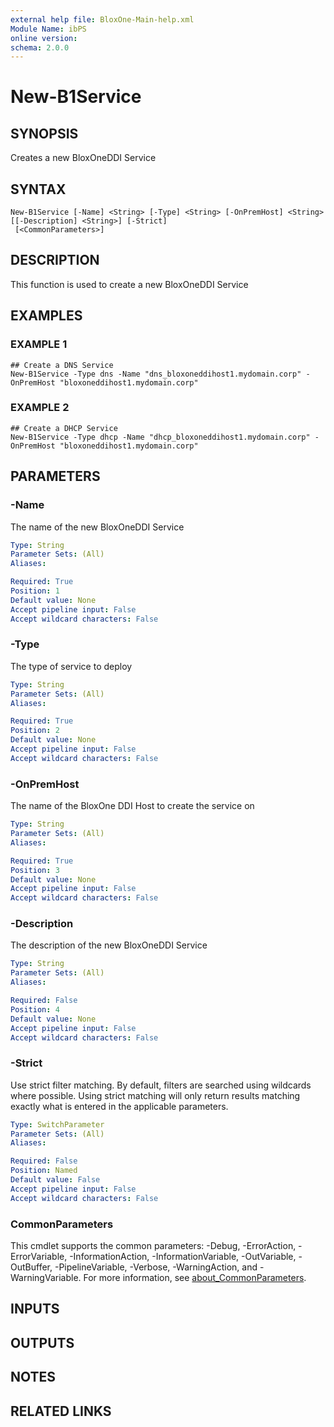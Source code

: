 ```yaml
---
external help file: BloxOne-Main-help.xml
Module Name: ibPS
online version:
schema: 2.0.0
---
```


# New-B1Service

## SYNOPSIS
Creates a new BloxOneDDI Service

## SYNTAX

```
New-B1Service [-Name] <String> [-Type] <String> [-OnPremHost] <String> [[-Description] <String>] [-Strict]
 [<CommonParameters>]
```

## DESCRIPTION
This function is used to create a new BloxOneDDI Service

## EXAMPLES

### EXAMPLE 1
```
## Create a DNS Service
New-B1Service -Type dns -Name "dns_bloxoneddihost1.mydomain.corp" -OnPremHost "bloxoneddihost1.mydomain.corp"
```

### EXAMPLE 2
```
## Create a DHCP Service
New-B1Service -Type dhcp -Name "dhcp_bloxoneddihost1.mydomain.corp" -OnPremHost "bloxoneddihost1.mydomain.corp"
```

## PARAMETERS

### -Name
The name of the new BloxOneDDI Service

```yaml
Type: String
Parameter Sets: (All)
Aliases:

Required: True
Position: 1
Default value: None
Accept pipeline input: False
Accept wildcard characters: False
```

### -Type
The type of service to deploy

```yaml
Type: String
Parameter Sets: (All)
Aliases:

Required: True
Position: 2
Default value: None
Accept pipeline input: False
Accept wildcard characters: False
```

### -OnPremHost
The name of the BloxOne DDI Host to create the service on

```yaml
Type: String
Parameter Sets: (All)
Aliases:

Required: True
Position: 3
Default value: None
Accept pipeline input: False
Accept wildcard characters: False
```

### -Description
The description of the new BloxOneDDI Service

```yaml
Type: String
Parameter Sets: (All)
Aliases:

Required: False
Position: 4
Default value: None
Accept pipeline input: False
Accept wildcard characters: False
```

### -Strict
Use strict filter matching.
By default, filters are searched using wildcards where possible.
Using strict matching will only return results matching exactly what is entered in the applicable parameters.

```yaml
Type: SwitchParameter
Parameter Sets: (All)
Aliases:

Required: False
Position: Named
Default value: False
Accept pipeline input: False
Accept wildcard characters: False
```

### CommonParameters
This cmdlet supports the common parameters: -Debug, -ErrorAction, -ErrorVariable, -InformationAction, -InformationVariable, -OutVariable, -OutBuffer, -PipelineVariable, -Verbose, -WarningAction, and -WarningVariable. For more information, see [about_CommonParameters](http://go.microsoft.com/fwlink/?LinkID=113216).

## INPUTS

## OUTPUTS

## NOTES

## RELATED LINKS
